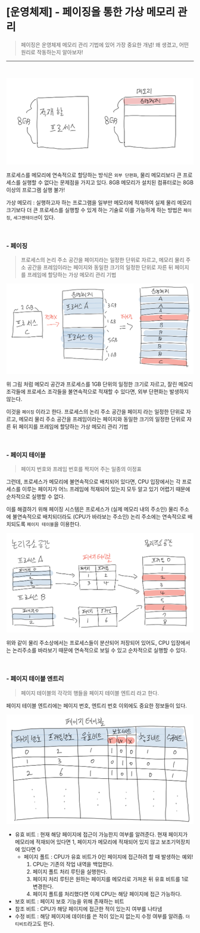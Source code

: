 # [운영체제] - 페이징을 통한 가상 메모리 관리

> 페이징은 운영체제 메모리 관리 기법에 있어 가장 중요한 개념! 왜 생겼고, 어떤 원리로 작동하는지 알아보자!

<hr>

<br>

![image-20230102185218006](%5B%EC%9A%B4%EC%98%81%EC%B2%B4%EC%A0%9C%5D%20-%20%ED%8E%98%EC%9D%B4%EC%A7%95%EC%9D%84%20%ED%86%B5%ED%95%9C%20%EA%B0%80%EC%83%81%20%EB%A9%94%EB%AA%A8%EB%A6%AC%20%EA%B4%80%EB%A6%AC.assets/image-20230102185218006.png)

프로세스를 메모리에 연속적으로 할당하는 방식은 `외부 단편화`, 물리 메모리보다 큰 프로세스를 실행할 수 없다는 문제점을 가지고 있다. 8GB 메모리가 설치된 컴퓨터로는 8GB 이상의 프로그램 실행 불가!

가상 메모리 : 실행하고자 하는 프로그램을 일부만 메모리에 적재하여 실제 물리 메모리 크기보다 더 큰 프로세스를 실행할 수 있게 하는 기술로 이를 가능하게 하는 방법은 `페이징`, `세그멘테이션`이 있다.

<BR>

### - 페이징

> 프로세스의 논리 주소 공간을 페이지라는 일정한 단위로 자르고, 메모리 물리 주소 공간을 프레임이라는 페이지와 동일한 크기의 일정한 단위로 자른 뒤 페이지를 프레임에 할당하는 가상 메모리 관리 기법

![image-20230102190758887](%5B%EC%9A%B4%EC%98%81%EC%B2%B4%EC%A0%9C%5D%20-%20%ED%8E%98%EC%9D%B4%EC%A7%95%EC%9D%84%20%ED%86%B5%ED%95%9C%20%EA%B0%80%EC%83%81%20%EB%A9%94%EB%AA%A8%EB%A6%AC%20%EA%B4%80%EB%A6%AC.assets/image-20230102190758887.png)

위 그림 처럼 메모리 공간과 프로세스를 1GB 단위의 일정한 크기로 자르고, 잘린 메모리 조각들에 프로세스 조각들을 불연속적으로 적재할 수 있다면, 외부 단편화는 발생하지 않는다. 

이것을 `페이징` 이라고 한다. 프로세스의 논리 주소 공간을 페이지 라는 일정한 단위로 자르고, 메모리 물리 주소 공간을 프레임이라는 페이지와 동일한 크기의 일정한 단위로 자른 뒤 페이지를 프레임에 할당하는 가상 메모리 관리 기법

<BR>

### - 페이지 테이블

> 페이지 번호와 프레임 번호를 짝지어 주는 일종의 이정표

그런데, 프로세스가 메모리에 불연속적으로 배치되어 있다면, CPU 입장에서는 각 프로세스를 이루는 페이지가 어느 프레임에 적재되어 있는지 모두 알고 있기 어렵기 때문에 순차적으로 실행할 수 없다.

이를 해결하기 위해 페이징 시스템은 프로세스가 (실제 메모리 내의 주소인) 물리 주소에 불연속적으로 배치되더라도 (CPU가 바라보는 주소인) 논리 주소에는 연속적으로 배치되도록 `페이지 테이블`을 이용한다.

![image-20230102191835784](%5B%EC%9A%B4%EC%98%81%EC%B2%B4%EC%A0%9C%5D%20-%20%ED%8E%98%EC%9D%B4%EC%A7%95%EC%9D%84%20%ED%86%B5%ED%95%9C%20%EA%B0%80%EC%83%81%20%EB%A9%94%EB%AA%A8%EB%A6%AC%20%EA%B4%80%EB%A6%AC.assets/image-20230102191835784.png)

위와 같이 물리 주소상에서는 프로세스들이 분산되어 저장되어 있어도, CPU 입장에서는 논리주소를 바라보기 때문에 연속적으로 보일 수 있고 순차적으로 실행할 수 있다. 

<BR>

### - 페이지 테이블 엔트리

> 페이지 테이블의 각각의 행들을 페이지 테이블 엔트리 라고 한다.

페이지 테이블 엔트리에는 페이지 번호, 엔트리 번호 이외에도 중요한 정보들이 있다.

![image-20230102193415595](%5B%EC%9A%B4%EC%98%81%EC%B2%B4%EC%A0%9C%5D%20-%20%ED%8E%98%EC%9D%B4%EC%A7%95%EC%9D%84%20%ED%86%B5%ED%95%9C%20%EA%B0%80%EC%83%81%20%EB%A9%94%EB%AA%A8%EB%A6%AC%20%EA%B4%80%EB%A6%AC.assets/image-20230102193415595.png)

- 유효 비트 : 현재 해당 페이지에 접근이 가능한지 여부를 알려준다. 현재 페이지가 메모리에 적재되어 있다면 1, 페이지가 메모리에 적재되어 있지 않고 보조기억장치에 있다면 0
  - 페이지 폴트 : CPU가 유효 비트가 0인 페이지에 접근하려 할 때 발생하는 예외!
    1. CPU는 기존의 작업 내역을 백업한다.
    2. 페이지 폴트 처리 루틴을 실행한다.
    3. 페이지 처리 루틴은 원하는 페이지를 메모리로 가져온 뒤 유효 비트를 1로 변경한다.
    4. 페이지 폴트를 처리했다면 이제 CPU는 해당 페이지에 접근 가능하다.
- 보호 비트 : 페이지 보호 기능을 위해 존재하는 비트
- 참조 비트 : CPU가 해당 페이지에 접근한 적이 있는지 여부를 나타냄
- 수정 비트 : 해당 페이지에 데이터를 쓴 적이 있는지 없는지 수정 여부를 알려줌. `더티비트`라고도 한다. 
